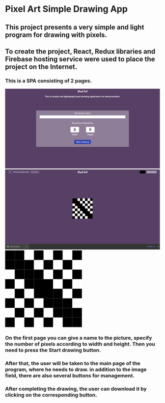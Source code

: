 # Pixel Art Simple Drawing App


## This project presents a very simple and light program for drawing with pixels.

## To create the project, React, Redux libraries and Firebase hosting service were used to place the project on the Internet.

### This is a SPA consisting of 2 pages.

![Main desltop](https://github.com/Arman0701/Pixel-Art/blob/main/src/assets/projectImages/Pixel_art_main_desktop.PNG)
![Board desktop](https://github.com/Arman0701/Pixel-Art/blob/main/src/assets/projectImages/Pixel_art_board_desktop.PNG)
![drawed image](https://github.com/Arman0701/Pixel-Art/blob/main/src/assets/projectImages/Picture.png)

### On the first page you can give a name to the picture, specify the number of pixels according to width and height. Then you need to press the Start drawing button.

### After that, the user will be taken to the main page of the program, where he needs to draw. in addition to the image field, there are also several buttons for management.

### After completing the drawing, the user can download it by clicking on the corresponding button.